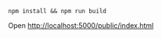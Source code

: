 `npm install && npm run build`

Open [http://localhost:5000/public/index.html](http://localhost:5000/public/index.html)
